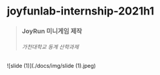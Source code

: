 # joyfunlab-internship-2021h1


> ### JoyRun 미니게임 제작
> ###### 가천대학교 동계 산학과제 

![slide (1)](./docs/img/slide (1).jpeg)
